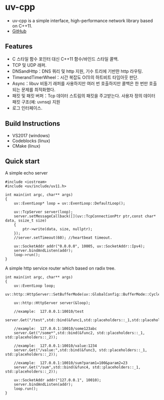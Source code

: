 # uv-cpp
- uv-cpp is a simple interface, high-performance network library based on C++11.
- [GitHub](https://github.com/wlgq2/uv-cpp )    
  
  
## Features  
- C 스타일 함수 포인터 대신 C++11 함수/바인드 스타일 콜백.
- TCP 및 UDP 래퍼.
- DNSandHttp：DNS 쿼리 및 http 지원, 기수 트리에 기반한 http 라우팅.
- TimerandTimerWheel：시간 복잡도 O(1)의 하트비트 타임아웃 판단.
- Async：libuv 비동기 래퍼를 사용하지만 여러 번 호출하지만 콜백은 한 번만 호출되는 문제를 최적화했다.
- 패킷 및 패킷 버퍼：Tcp 데이터 스트림의 패킷을 주고받는다. 사용자 정의 데이터 패킷 구조(예: uvnsq) 지원
- 로그 인터페이스.  
  

## Build Instructions
- VS2017 (windows)
- Codeblocks (linux)
- CMake (linux)  
   

## Quick start
A simple echo server  
```
#include <iostream>
#include <uv/include/uv11.h>

int main(int argc, char** args)
{
    uv::EventLoop* loop = uv::EventLoop::DefaultLoop();
	
    uv::TcpServer server(loop);
    server.setMessageCallback([](uv::TcpConnectionPtr ptr,const char* data, ssize_t size)
    {
        ptr->write(data, size, nullptr);
    });
    //server.setTimeout(60); //heartbeat timeout.
	
    uv::SocketAddr addr("0.0.0.0", 10005, uv::SocketAddr::Ipv4);
    server.bindAndListen(addr);
    loop->run();
}
```  
  
A simple http service router which based on radix tree.  
```
int main(int argc, char** args)
{
    uv::EventLoop loop;
    uv::http::HttpServer::SetBufferMode(uv::GlobalConfig::BufferMode::CycleBuffer);

    uv::http::HttpServer server(&loop);
	
    //example:  127.0.0.1:10010/test
    server.Get("/test",std::bind(&func1,std::placeholders::_1,std::placeholders::_2));
    
    //example:  127.0.0.1:10010/some123abc
    server.Get("/some*",std::bind(&func2, std::placeholders::_1, std::placeholders::_2));
    
    //example:  127.0.0.1:10010/value:1234
    server.Get("/value:",std::bind(&func3, std::placeholders::_1, std::placeholders::_2));
    
    //example:  127.0.0.1:10010/sum?param1=100&param2=23
    server.Get("/sum",std::bind(&func4, std::placeholders::_1, std::placeholders::_2));
    
    uv::SocketAddr addr("127.0.0.1", 10010);
    server.bindAndListen(addr);
    loop.run();
}
```  





